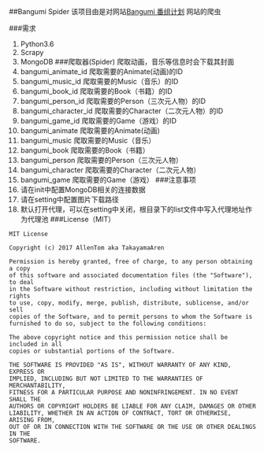 ##Bangumi Spider
该项目由是对网站[Bangumi 番组计划](http://bangumi.tv/) 网站的爬虫

###需求
1. Python3.6  
2. Scrapy
3. MongoDB
###爬取器(Spider)
爬取动画，音乐等信息时会下载其封面
1. bangumi_animate_id 爬取需要的Animate(动画)的ID
2. bangumi_music_id 爬取需要的Music（音乐）的ID
3. bangumi_book_id 爬取需要的Book（书籍）的ID
4. bangumi_person_id 爬取需要的Person（三次元人物）的ID
5. bangumi_character_id 爬取需要的Character（二次元人物）的ID
6. bangumi_game_id 爬取需要的Game（游戏）的ID
7. bangumi_animate 爬取需要的Animate(动画)
2. bangumi_music 爬取需要的Music（音乐）
3. bangumi_book 爬取需要的Book（书籍）
4. bangumi_person 爬取需要的Person（三次元人物）
5. bangumi_character 爬取需要的Character（二次元人物）
6. bangumi_game 爬取需要的Game（游戏）
###注意事项
1. 请在init中配置MongoDB相关的连接数据
2. 请在setting中配置图片下载路径
3. 默认打开代理，可以在setting中关闭，根目录下的list文件中写入代理地址作为代理池
###License（MIT）
```
MIT License

Copyright (c) 2017 AllenTom aka TakayamaAren

Permission is hereby granted, free of charge, to any person obtaining a copy
of this software and associated documentation files (the "Software"), to deal
in the Software without restriction, including without limitation the rights
to use, copy, modify, merge, publish, distribute, sublicense, and/or sell
copies of the Software, and to permit persons to whom the Software is
furnished to do so, subject to the following conditions:

The above copyright notice and this permission notice shall be included in all
copies or substantial portions of the Software.

THE SOFTWARE IS PROVIDED "AS IS", WITHOUT WARRANTY OF ANY KIND, EXPRESS OR
IMPLIED, INCLUDING BUT NOT LIMITED TO THE WARRANTIES OF MERCHANTABILITY,
FITNESS FOR A PARTICULAR PURPOSE AND NONINFRINGEMENT. IN NO EVENT SHALL THE
AUTHORS OR COPYRIGHT HOLDERS BE LIABLE FOR ANY CLAIM, DAMAGES OR OTHER
LIABILITY, WHETHER IN AN ACTION OF CONTRACT, TORT OR OTHERWISE, ARISING FROM,
OUT OF OR IN CONNECTION WITH THE SOFTWARE OR THE USE OR OTHER DEALINGS IN THE
SOFTWARE.

```